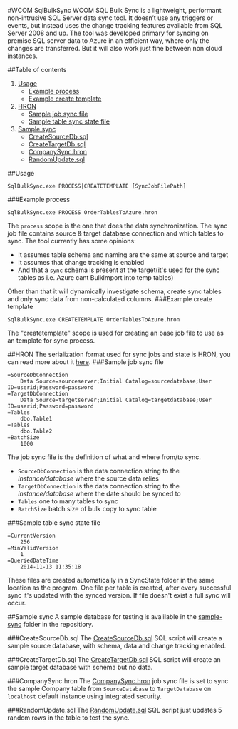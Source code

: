 #WCOM SqlBulkSync
WCOM SQL Bulk Sync is a lightweight, performant non-intrusive SQL Server data sync tool.
It doesn’t use any triggers or events, but instead uses the change tracking features available from SQL Server 2008 and up.
The tool was developed primary for syncing on premise SQL server data to Azure in an efficient way, where only the changes are transferred. But it will also work just fine between non cloud instances.

##Table of contents
1. [Usage](#usage)
    * [Example process](#example-process)
    * [Example create template](#example-create-template)
2. [HRON](#hron)
    * [Sample job sync file](#sample-job-sync-file)
    * [Sample table sync state file](#sample-table-sync-state-file)
3. [Sample sync](#sample-sync)
    * [CreateSourceDb.sql](#createsourcedbsql)
    * [CreateTargetDb.sql](#createtargetdbsql)
    * [CompanySync.hron](#companysynchron)
    * [RandomUpdate.sql](#randomupdatesql)

##Usage
```
SqlBulkSync.exe PROCESS|CREATETEMPLATE [SyncJobFilePath]
```
###Example process
```
SqlBulkSync.exe PROCESS OrderTablesToAzure.hron
```
The `process` scope is the one that does the data synchronization.
The sync job file contains source & target database connection and which tables to sync.
The tool currently has some opinions:
* It assumes table schema and naming are the same at source and target
* It assumes that change tracking is enabled
* And that a `sync` schema is present at the target(it's used for the sync tables as i.e. Azure cant BulkImport into temp tables)

Other than that it will dynamically investigate schema, create sync tables and only sync data from non-calculated columns.
###Example create template
```
SqlBulkSync.exe CREATETEMPLATE OrderTablesToAzure.hron
```

The "createtemplate" scope is used for creating an base job file to use as an template for sync process.

##HRON
The serialization format used for sync jobs and state is HRON, you can read more about it [here](https://github.com/mrange/hron).
###Sample job sync file
```
=SourceDbConnection
	Data Source=sourceserver;Initial Catalog=sourcedatabase;User ID=userid;Password=password
=TargetDbConnection
	Data Source=targetserver;Initial Catalog=targetdatabase;User ID=userid;Password=password
=Tables
	dbo.Table1
=Tables
	dbo.Table2
=BatchSize
	1000
```
The job sync file is the definition of what and where from/to sync.
* `SourceDbConnection` is the data connection string to the *instance/database* where the source data relies
* `TargetDbConnection` is the data connection string to the *instance/database* where the date should be synced to
* `Tables` one to many tables to sync
* `BatchSize` batch size of bulk copy to sync table

###Sample table sync state file
```
=CurrentVersion
	256
=MinValidVersion
	1
=QueriedDateTime
	2014-11-13 11:35:18
```
These files are created automatically in a SyncState folder in the same location as the program. One file per table is created, after every successful sync it's updated with the synced version. If file doesn't exist a full sync will occur. 

##Sample sync
A sample database for testing is avalilable in the [sample-sync](https://github.com/WCOMAB/SqlBulkSync/tree/master/sample-sync) folder in the repositiory.

###CreateSourceDb.sql
The [CreateSourceDb.sql](https://github.com/WCOMAB/SqlBulkSync/tree/master/sample-sync/CreateSourceDb.sql) SQL script will create a sample source database, with schema, data and change tracking enabled.

###CreateTargetDb.sql
The [CreateTargetDb.sql](https://github.com/WCOMAB/SqlBulkSync/tree/master/sample-sync/CreateTargetDb.sql) SQL script will create an sample target database with schema but no data.

###CompanySync.hron
The [CompanySync.hron](https://github.com/WCOMAB/SqlBulkSync/tree/master/sample-sync/CompanySync.hron) job sync file is set to sync the sample Company table from `SourceDatabase` to `TargetDatabase` on `localhost` default instance using integrated security.

###RandomUpdate.sql
The [RandomUpdate.sql](https://github.com/WCOMAB/SqlBulkSync/tree/master/sample-sync/RandomUpdate.sql) SQL script just updates 5 random rows in the table to test the sync. 
